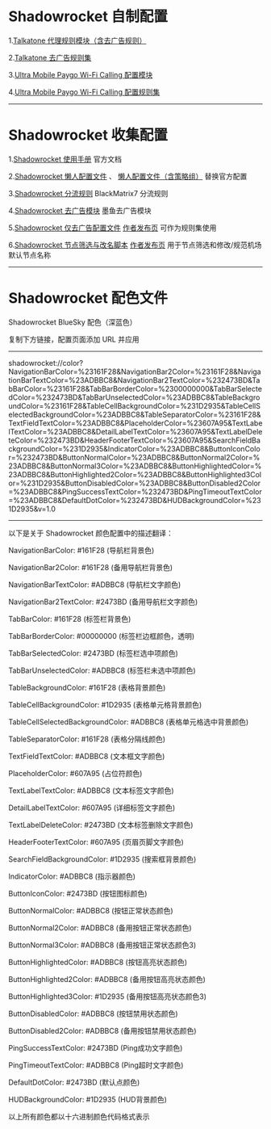# Shadowrocket 自制配置

1.[Talkatone 代理规则模块（含去广告规则）](https://raw.githubusercontent.com/LOWERTOP/Shadowrocket-First/refs/heads/main/Talkatone.sgmodule) 

2.[Talkatone 去广告规则集](https://raw.githubusercontent.com/LOWERTOP/Shadowrocket-First/refs/heads/main/TalkatoneAntiAds.txt)

3.[Ultra Mobile Paygo Wi-Fi Calling 配置模块](https://raw.githubusercontent.com/LOWERTOP/Shadowrocket-First/refs/heads/main/UltraMobileWiFiCalling.sgmodule)

4.[Ultra Mobile Paygo Wi-Fi Calling 配置规则集](https://raw.githubusercontent.com/LOWERTOP/Shadowrocket-First/refs/heads/main/UltraMobileWiFiCalling.list)

-----------------------------------------------------

# Shadowrocket 收集配置

1.[Shadowrocket 使用手册](https://github.com/wlxuf/Shadowrocket) 官方文档

2.[Shadowrocket 懒人配置文件](https://raw.githubusercontent.com/wlxuf/Shadowrocket/main/lazy.conf) 、 [懒人配置文件（含策略组）](https://raw.githubusercontent.com/wlxuf/Shadowrocket/main/lazy_group.conf) 替换官方配置

3.[Shadowrocket 分流规则](https://github.com/blackmatrix7/ios_rule_script/tree/master/rule/Shadowrocket) BlackMatrix7 分流规则

4.[Shadowrocket 去广告模块](https://raw.githubusercontent.com/ddgksf2013/Modules/main/Adblock.sgmodule) 墨鱼去广告模块

5.[Shadowrocket 仅去广告配置文件](https://johnshall.github.io/Shadowrocket-ADBlock-Rules-Forever/sr_ad_only.conf) [作者发布页](https://github.com/Johnshall/Shadowrocket-ADBlock-Rules-Forever) 可作为规则集使用

6.[Shadowrocket 节点筛选与改名脚本](https://raw.githubusercontent.com/kiwi707/Shadow-Rocket/refs/heads/main/FilterScript) [作者发布页](https://github.com/kiwi707/Shadow-Rocket) 用于节点筛选和修改/规范机场默认节点名称

-----------------------------------------------------

# Shadowrocket 配色文件

Shadowrocket BlueSky 配色（深蓝色）

复制下方链接，配置页面添加 URL 并应用

-----------------------------------------------------

shadowrocket://color?NavigationBarColor=%23161F28&NavigationBar2Color=%23161F28&NavigationBarTextColor=%23ADBBC8&NavigationBar2TextColor=%232473BD&TabBarColor=%23161F28&TabBarBorderColor=%2300000000&TabBarSelectedColor=%232473BD&TabBarUnselectedColor=%23ADBBC8&TableBackgroundColor=%23161F28&TableCellBackgroundColor=%231D2935&TableCellSelectedBackgroundColor=%23ADBBC8&TableSeparatorColor=%23161F28&TextFieldTextColor=%23ADBBC8&PlaceholderColor=%23607A95&TextLabelTextColor=%23ADBBC8&DetailLabelTextColor=%23607A95&TextLabelDeleteColor=%232473BD&HeaderFooterTextColor=%23607A95&SearchFieldBackgroundColor=%231D2935&IndicatorColor=%23ADBBC8&ButtonIconColor=%232473BD&ButtonNormalColor=%23ADBBC8&ButtonNormal2Color=%23ADBBC8&ButtonNormal3Color=%23ADBBC8&ButtonHighlightedColor=%23ADBBC8&ButtonHighlighted2Color=%23ADBBC8&ButtonHighlighted3Color=%231D2935&ButtonDisabledColor=%23ADBBC8&ButtonDisabled2Color=%23ADBBC8&PingSuccessTextColor=%232473BD&PingTimeoutTextColor=%23ADBBC8&DefaultDotColor=%232473BD&HUDBackgroundColor=%231D2935&v=1.0

-----------------------------------------------------

以下是关于 Shadowrocket 颜色配置中的描述翻译：

NavigationBarColor: #161F28 (导航栏背景色)

NavigationBar2Color: #161F28 (备用导航栏背景色)

NavigationBarTextColor: #ADBBC8 (导航栏文字颜色)

NavigationBar2TextColor: #2473BD (备用导航栏文字颜色)

TabBarColor: #161F28 (标签栏背景色)

TabBarBorderColor: #00000000 (标签栏边框颜色，透明)

TabBarSelectedColor: #2473BD (标签栏选中项颜色)

TabBarUnselectedColor: #ADBBC8 (标签栏未选中项颜色)

TableBackgroundColor: #161F28 (表格背景颜色)

TableCellBackgroundColor: #1D2935 (表格单元格背景颜色)

TableCellSelectedBackgroundColor: #ADBBC8 (表格单元格选中背景颜色)

TableSeparatorColor: #161F28 (表格分隔线颜色)

TextFieldTextColor: #ADBBC8 (文本框文字颜色)

PlaceholderColor: #607A95 (占位符颜色)

TextLabelTextColor: #ADBBC8 (文本标签文字颜色)

DetailLabelTextColor: #607A95 (详细标签文字颜色)

TextLabelDeleteColor: #2473BD (文本标签删除文字颜色)

HeaderFooterTextColor: #607A95 (页眉页脚文字颜色)

SearchFieldBackgroundColor: #1D2935 (搜索框背景颜色)

IndicatorColor: #ADBBC8 (指示器颜色)

ButtonIconColor: #2473BD (按钮图标颜色)

ButtonNormalColor: #ADBBC8 (按钮正常状态颜色)

ButtonNormal2Color: #ADBBC8 (备用按钮正常状态颜色)

ButtonNormal3Color: #ADBBC8 (备用按钮正常状态颜色3)

ButtonHighlightedColor: #ADBBC8 (按钮高亮状态颜色)

ButtonHighlighted2Color: #ADBBC8 (备用按钮高亮状态颜色)

ButtonHighlighted3Color: #1D2935 (备用按钮高亮状态颜色3)

ButtonDisabledColor: #ADBBC8 (按钮禁用状态颜色)

ButtonDisabled2Color: #ADBBC8 (备用按钮禁用状态颜色)

PingSuccessTextColor: #2473BD (Ping成功文字颜色)

PingTimeoutTextColor: #ADBBC8 (Ping超时文字颜色)

DefaultDotColor: #2473BD (默认点颜色)

HUDBackgroundColor: #1D2935 (HUD背景颜色)

以上所有颜色都以十六进制颜色代码格式表示
